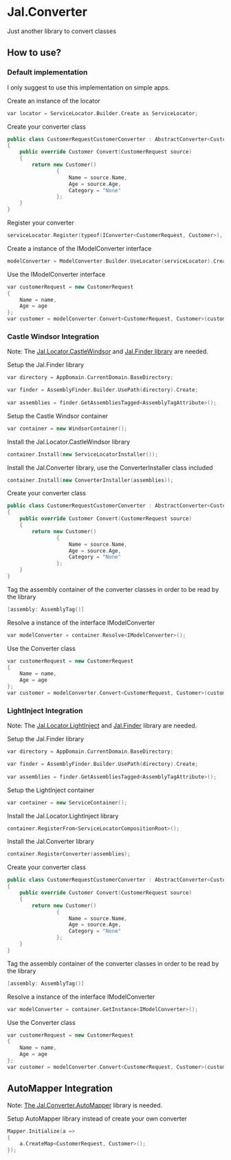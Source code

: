 # Jal.Converter
Just another library to convert classes

## How to use?

### Default implementation

I only suggest to use this implementation on simple apps.

Create an instance of the locator
```c++
var locator = ServiceLocator.Builder.Create as ServiceLocator;
```   
Create your converter class
```c++
public class CustomerRequestCustomerConverter : AbstractConverter<CustomerRequest, Customer>
{
	public override Customer Convert(CustomerRequest source)
	{
		return new Customer()
				{
					Name = source.Name,
					Age = source.Age,
					Category = "None"
				};
	}
}
```
Register your converter
```c++
serviceLocator.Register(typeof(IConverter<CustomerRequest, Customer>), new CustomerRequestCustomerConverter());
```
Create a instance of the IModelConverter interface
```c++
modelConverter = ModelConverter.Builder.UseLocator(serviceLocator).Create;
```    
Use the IModelConverter interface
```c++
var customerRequest = new CustomerRequest
{
	Name = name,
	Age = age
};
var customer = modelConverter.Convert<CustomerRequest, Customer>(customerRequest);  
```
### Castle Windsor Integration

Note: The [Jal.Locator.CastleWindsor](https://www.nuget.org/packages/Jal.Locator.CastleWindsor/) and [Jal.Finder library](https://www.nuget.org/packages/Jal.Finder/) are needed.

Setup the Jal.Finder library
```c++
var directory = AppDomain.CurrentDomain.BaseDirectory;

var finder = AssemblyFinder.Builder.UsePath(directory).Create;
	
var assemblies = finder.GetAssembliesTagged<AssemblyTagAttribute>();
```
Setup the Castle Windsor container
```c++
var container = new WindsorContainer();
```
Install the Jal.Locator.CastleWindsor library
```c++
container.Install(new ServiceLocatorInstaller());
```
Install the Jal.Converter library, use the ConverterInstaller class included
```c++
container.Install(new ConverterInstaller(assemblies));
```
Create your converter class
```c++
public class CustomerRequestCustomerConverter : AbstractConverter<CustomerRequest, Customer>
{
	public override Customer Convert(CustomerRequest source)
	{
		return new Customer()
				{
					Name = source.Name,
					Age = source.Age,
					Category = "None"
				};
	}
}
```	
Tag the assembly container of the converter classes in order to be read by the library
```c++
[assembly: AssemblyTag()]
```
Resolve a instance of the interface IModelConverter
```c++
var modelConverter = container.Resolve<IModelConverter>();
```
Use the Converter class
```c++
var customerRequest = new CustomerRequest
{
	Name = name,
	Age = age
};
var customer = modelConverter.Convert<CustomerRequest, Customer>(customerRequest);
```
### LightInject Integration

Note: The [Jal.Locator.LightInject](https://www.nuget.org/packages/Jal.Locator.LightInject/) and [Jal.Finder](https://www.nuget.org/packages/Jal.Finder/) library are needed. 

Setup the Jal.Finder library
```c++
var directory = AppDomain.CurrentDomain.BaseDirectory;

var finder = AssemblyFinder.Builder.UsePath(directory).Create;
	
var assemblies = finder.GetAssembliesTagged<AssemblyTagAttribute>();
```
Setup the LightInject container
```c++
var container = new ServiceContainer();
```
Install the Jal.Locator.LightInject library
```c++
container.RegisterFrom<ServiceLocatorCompositionRoot>();
```
Install the Jal.Converter library
```c++
container.RegisterConverter(assemblies);
```
Create your converter class
```c++
public class CustomerRequestCustomerConverter : AbstractConverter<CustomerRequest, Customer>
{
	public override Customer Convert(CustomerRequest source)
	{
		return new Customer()
				{
					Name = source.Name,
					Age = source.Age,
					Category = "None"
				};
	}
}
```	
Tag the assembly container of the converter classes in order to be read by the library
```c++
[assembly: AssemblyTag()]
```
Resolve a instance of the interface IModelConverter
```c++
var modelConverter = container.GetInstance<IModelConverter>();
```
Use the Converter class
```c++
var customerRequest = new CustomerRequest
{
	Name = name,
	Age = age
};
var customer = modelConverter.Convert<CustomerRequest, Customer>(customerRequest);
```
## AutoMapper Integration

Note: [The Jal.Converter.AutoMapper](https://www.nuget.org/packages/Jal.Converter.AutoMapper/) library is needed.

Setup AutoMapper library instead of create your own converter
```c++
Mapper.Initialize(a =>
{
	a.CreateMap<CustomerRequest, Customer>();
});
```